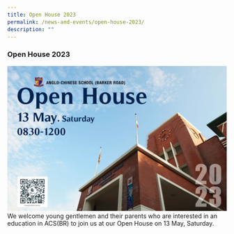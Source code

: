 ```yaml
---
title: Open House 2023
permalink: /news-and-events/open-house-2023/
description: ""
---
```

### **Open House 2023**
![](/images/acsbr-open-house-2023.jpeg)
We welcome young gentlemen and their parents who are interested in an education in ACS(BR) to join us at our Open House on 13 May, Saturday.